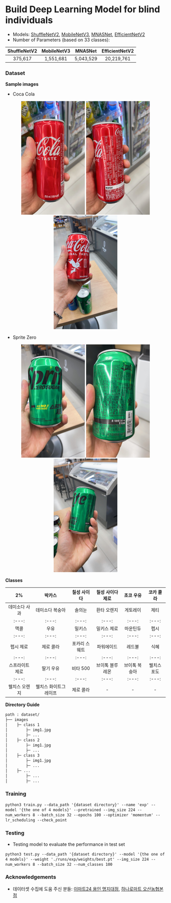 # Build Deep Learning Model for blind individuals  
- Models: [ShuffleNetV2](https://arxiv.org/abs/1807.11164), [MobileNetV3](https://arxiv.org/abs/1905.02244), [MNASNet](https://arxiv.org/abs/1807.11626), [EfficientNetV2](https://arxiv.org/abs/2104.00298)  
- Number of Parameters (based on 33 classes):  
  

|ShuffleNetV2|MobileNetV3|MNASNet|EfficientNetV2|  
|:---:|:---:|:---:|:---:| 
|375,617|1,551,681|5,043,529|20,219,761|

### Dataset 

**Sample images**  
- Coca Cola  

<div align='center'>
    <a href='./'>
        <img src = './images/cola_front.JPG' width=200>
    </a>
    <a href='./'>
        <img src = './images/cola_back.JPG' width=200>
    </a>
    <a href='./'>
        <img src = './images/cola_big.JPG' width=200>
    </a>
</div>

- Sprite Zero  

<div align='center'>
    <a href='./'>
        <img src = './images/sprite_zero_front.JPG' width=200>
    </a>
    <a href='./'>
        <img src = './images/sprite_zero_back.JPG' width=200>
    </a>
    <a href='./'>
        <img src = './images/sprite_zero.JPG' width=200>
    </a>
</div>

**Classes**  

|2%|박카스|칠성 사이다|칠성 사이다 제로|초코 우유|코카 콜라|
|:---:|:---:|:---:|:---:|:---:|:---:|
|데미소다 사과|데미소다 복숭아|솔의눈|환타 오렌지|게토레이|제티|
|:---:|:---:|:---:|:---:|:---:|:---:|
|맥콜|우유|밀키스|밀키스 제로|마운틴듀|펩시|
|:---:|:---:|:---:|:---:|:---:|:---:|
|펩시 제로|제로 콜라|포카리 스웨트|파워에이드|레드불|식혜|
|:---:|:---:|:---:|:---:|:---:|:---:|
|스프라이트 제로|딸기 우유|비타 500|브이톡 블루레몬|브이톡 복숭아|웰치스 포도|
|:---:|:---:|:---:|:---:|:---:|:---:|
|웰치스 오렌지|웰치스 화이트그레이프|제로 콜라|-|-|-|


**Directory Guide**
```
path : dataset/
├── images
│    ├─ class 1
│        ├─ img1.jpg
│        ├─ ...
│    ├─ class 2
│        ├─ img1.jpg
│        ├─ ...
│    ├─ class 3
│        ├─ img1.jpg
│        ├─ ...
│    ├─ ...
│        ├─ ...
│        ├─ ...
```

### Training
```
python3 train.py --data_path '{dataset directory}' --name 'exp' --model '{the one of 4 models}' --pretrained --img_size 224 --num_workers 8 --batch_size 32 --epochs 100 --optimizer 'momentum' --lr_scheduling --check_point
```

### Testing
- Testing model to evaluate the performance in test set
```
python3 test.py --data_path '{dataset directory}' --model '{the one of 4 models}' --weight './runs/exp/weights/best.pt' --img_size 224 --num_workers 8 --batch_size 32 --num_classes 100
```

### Acknowledgements
- 데이터셋 수집에 도움 주신 분들: [이마트24 용인 명지대점](https://map.naver.com/v5/search/%EC%9D%B4%EB%A7%88%ED%8A%B824%20%EC%9A%A9%EC%9D%B8%20%EB%AA%85%EC%A7%80%EB%8C%80%EC%A0%90/place/1019132650?c=15,0,0,2,dh&isCorrectAnswer=true), [하나로마트 오산농협본점](https://map.naver.com/v5/search/%EC%98%A4%EC%82%B0%20%EB%86%8D%ED%98%91%20%ED%95%98%EB%82%98%EB%A1%9C%EB%A7%88%ED%8A%B8%20%EB%B3%B8%EC%A0%90/place/13373937?c=15,0,0,2,dh&placePath=%3Fentry%253Dpll)
